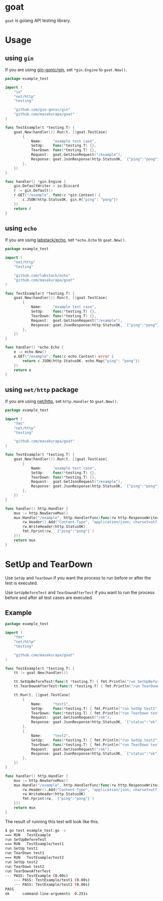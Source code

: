 # goat
`goat` is golang API testing library.

# Usage

## using `gin`

If you are using [gin-gonic/gin](https://github.com/gin-gonic/gin), set `*gin.Engine` to `goat.New()`.

```go
package example_test

import (
	"io"
	"net/http"
	"testing"

	"github.com/gin-gonic/gin"
	"github.com/masakurapa/goat"
)

func TestExample(t *testing.T) {
	goat.New(handler()).Run(t, []goat.TestCase{
		{
			Name:     "example test case",
			SetUp:    func(*testing.T) {},
			TearDown: func(*testing.T) {},
			Request:  goat.GetJsonRequest("/example"),
			Response: goat.JsonResponse(http.StatusOK, `{"ping":"pong"}`),
		},
	})
}

func handler() *gin.Engine {
	gin.DefaultWriter = io.Discard
	r := gin.Default()
	r.GET("/example", func(c *gin.Context) {
		c.JSON(http.StatusOK, gin.H{"ping": "pong"})
	})
	return r
}
```

## using `echo`

If you are using [labstack/echo](https://github.com/labstack/echo), set `*echo.Echo` to `goat.New()`.

```go
package example_test

import (
	"net/http"
	"testing"

	"github.com/labstack/echo"
	"github.com/masakurapa/goat"
)

func TestExample(t *testing.T) {
	goat.New(handler()).Run(t, []goat.TestCase{
		{
			Name:     "example test case",
			SetUp:    func(*testing.T) {},
			TearDown: func(*testing.T) {},
			Request:  goat.GetJsonRequest("/example"),
			Response: goat.JsonResponse(http.StatusOK, `{"ping":"pong"}`),
		},
	})
}

func handler() *echo.Echo {
	e := echo.New()
	e.GET("/example", func(c echo.Context) error {
		return c.JSON(http.StatusOK, echo.Map{"ping": "pong"})
	})
	return e
}
```

## using `net/http` package

If you are using [net/http](https://pkg.go.dev/net/http), set `http.Handler` to `goat.New()`.

```go
package example_test

import (
	"fmt"
	"net/http"
	"testing"

	"github.com/masakurapa/goat"
)

func TestExample(t *testing.T) {
	goat.New(handler()).Run(t, []goat.TestCase{
		{
			Name:     "example test case",
			SetUp:    func(*testing.T) {},
			TearDown: func(*testing.T) {},
			Request:  goat.GetJsonRequest("/example"),
			Response: goat.JsonResponse(http.StatusOK, `{"ping":"pong"}`),
		},
	})
}

func handler() http.Handler {
	mux := http.NewServeMux()
	mux.Handle("/example", http.HandlerFunc(func(rw http.ResponseWriter, req *http.Request) {
		rw.Header().Add("Content-Type", "application/json; charset=utf-8")
		rw.WriteHeader(http.StatusOK)
		fmt.Fprint(rw, `{"ping":"pong"}`)
	}))
	return mux
}
```

# SetUp and TearDown

Use `SetUp` and `TearDown` if you want the process to run before or after the test is executed.

Use `SetUpBeforeTest` and `TearDownAfterTest` if you want to run the process before and after all test cases are executed.

## Example

```go
package example_test

import (
	"fmt"
	"net/http"
	"testing"

	"github.com/masakurapa/goat"
)

func TestExample(t *testing.T) {
	tt := goat.New(handler())

	tt.SetUpBeforeTest(func(t *testing.T) { fmt.Println("run SetUpBeforeTest") })
	tt.TearDownAfterTest(func(t *testing.T) { fmt.Println("run TearDownAfterTest") })

	tt.Run(t, []goat.TestCase{
		{
			Name:     "test1",
			SetUp:    func(*testing.T) { fmt.Println("run SetUp test1") },
			TearDown: func(*testing.T) { fmt.Println("run TearDown test1") },
			Request:  goat.GetJsonRequest("/ok"),
			Response: goat.JsonResponse(http.StatusOK, `{"status":"ok"}`),
		},
		{
			Name:     "test2",
			SetUp:    func(*testing.T) { fmt.Println("run SetUp test2") },
			TearDown: func(*testing.T) { fmt.Println("run TearDown test2") },
			Request:  goat.GetJsonRequest("/ok"),
			Response: goat.JsonResponse(http.StatusOK, `{"status":"ok"}`),
		},
	})
}

func handler() http.Handler {
	mux := http.NewServeMux()
	mux.Handle("/example", http.HandlerFunc(func(rw http.ResponseWriter, req *http.Request) {
		rw.Header().Add("Content-Type", "application/json; charset=utf-8")
		rw.WriteHeader(http.StatusOK)
		fmt.Fprint(rw, `{"ping":"pong"}`)
	}))
	return mux
}
```

The result of running this test will look like this.

```sh
$ go test example_test.go -v
=== RUN   TestExample
run SetUpBeforeTest
=== RUN   TestExample/test1
run SetUp test1
run TearDown test1
=== RUN   TestExample/test2
run SetUp test2
run TearDown test2
run TearDownAfterTest
--- PASS: TestExample (0.00s)
    --- PASS: TestExample/test1 (0.00s)
    --- PASS: TestExample/test2 (0.00s)
PASS
ok      command-line-arguments  0.251s
```
